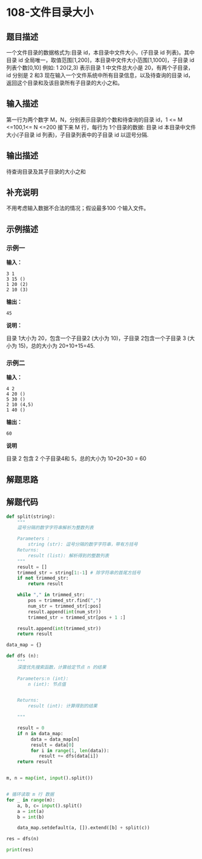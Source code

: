 #  108-文件目录大小

## 题目描述

一个文件目录的数据格式为:目录 id，本目录中文件大小，(子目录 id 列表)。其中目录 id 全局唯一，取值范围[1,200]，本目录中文件大小范围[1,1000]，子目录 id 列表个数[0,10]
例如: 1 20(2,3) 表示目录 1 中文件总大小是 20，有两个子目录，id 分别是 2 和3
现在输入一个文件系统中所有目录信息，以及待查询的目录 id，返回这个目录和及该目录所有子目录的大小之和。

## 输入描述

第一行为两个数字 M，N，分别表示目录的个数和待查询的目录 id，1 <= M <=100,1<= N <=200
接下来 M 行，每行为 1个目录的数据: 目录 id 本目录中文件大小(子目录 id 列表)，子目录列表中的子目录 id 以逗号分隔.

## 输出描述

待查询目录及其子目录的大小之和

## 补充说明

不用考虑输入数据不合法的情况；假设最多100 个输入文件。

## 示例描述

### 示例一

**输入：**

```
3 1
3 15 ()
1 20 (2)
2 10 (3)
```

**输出：**

```
45
```

**说明：**  

目录 1大小为 20，包含一个子目录2 (大小为 10)，子目录 2包含一个子目录 3 (大小为 15)，总的大小为 20+10+15=45.

### 示例二

**输入：**

```
4 2
4 20 ()
5 30 ()
2 10 (4,5)
1 40 ()
```

**输出：**

```
60
```

**说明**

目录 2 包含 2 个子目录4和 5，总的大小为 10+20+30 = 60

## 解题思路



## 解题代码

```python
def split(string):
	"""
	逗号分隔的数字字符串解析为整数列表

	Parameters :
		string (str): 逗号分隔的数字字符串，带有方括号
	Returns:
		result (list): 解析得到的整数列表
	"""
	result = []
	trimmed_str = string[1:-1] # 除字符串的首尾方括号
	if not trimmed_str:
		return result

	while "," in trimmed_str:
		pos = trimmed_str.find(",")
		num_str = trimmed_str[:pos]
		result.append(int(num_str))
		trimmed_str = trimmed_str[pos + 1 :]

	result.append(int(trimmed_str))
	return result

data_map = {}

def dfs (n):
	"""
	深度优先搜索函数，计算给定节点 n 的结果
	
	Parameters:n (int): 
		n (int): 节点值


	Returns:
		result (int): 计算得到的结果

	"""

	result = 0
	if n in data_map:
		 data = data_map[n]
		 result = data[0]
		 for i in range(1, len(data)):
		 	result += dfs(data[i])
	return result


m, n = map(int, input().split())


# 循环读取 m 行 数据
for _ in range(m):
	a, b, c= input().split()
	a = int(a)
	b = int(b)

	data_map.setdefault(a, []).extend([b] + split(c))

res = dfs(n)

print(res)
```